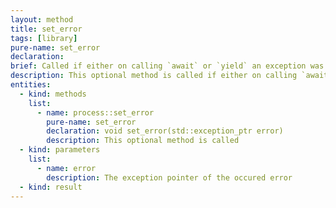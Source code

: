 ```yaml
---
layout: method
title: set_error
tags: [library]
pure-name: set_error
declaration: 
brief: Called if either on calling `await` or `yield` an exception was thrown
description: This optional method is called if either on calling `await` or `yield` an exception was thrown. The pointer of the caught exception is passed. In case that the process does not provide this method, `close`is called instead of.
entities:
  - kind: methods
    list:
      - name: process::set_error
        pure-name: set_error
        declaration: void set_error(std::exception_ptr error)
        description: This optional method is called
  - kind: parameters
    list:
      - name: error
        description: The exception pointer of the occured error
  - kind: result
---
```

